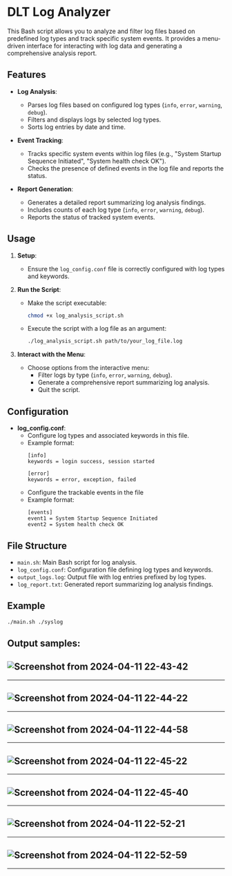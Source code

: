 # DLT Log Analyzer

This Bash script allows you to analyze and filter log files based on predefined log types and track specific system events. It provides a menu-driven interface for interacting with log data and generating a comprehensive analysis report.

## Features

- **Log Analysis**:
  - Parses log files based on configured log types (`info`, `error`, `warning`, `debug`).
  - Filters and displays logs by selected log types.
  - Sorts log entries by date and time.

- **Event Tracking**:
  - Tracks specific system events within log files (e.g., "System Startup Sequence Initiated", "System health check OK").
  - Checks the presence of defined events in the log file and reports the status.

- **Report Generation**:
  - Generates a detailed report summarizing log analysis findings.
  - Includes counts of each log type (`info`, `error`, `warning`, `debug`).
  - Reports the status of tracked system events.

## Usage

1. **Setup**:
   - Ensure the `log_config.conf` file is correctly configured with log types and keywords.
   
2. **Run the Script**:
   - Make the script executable:
     ```bash
     chmod +x log_analysis_script.sh
     ```
   - Execute the script with a log file as an argument:
     ```bash
     ./log_analysis_script.sh path/to/your_log_file.log
     ```

3. **Interact with the Menu**:
   - Choose options from the interactive menu:
     - Filter logs by type (`info`, `error`, `warning`, `debug`).
     - Generate a comprehensive report summarizing log analysis.
     - Quit the script.

## Configuration

- **log_config.conf**:
  - Configure log types and associated keywords in this file.
  - Example format:
    ```plaintext
    [info]
    keywords = login success, session started

    [error]
    keywords = error, exception, failed
    ```
  - Configure the trackable events in the file
  - Example format:
      ```plaintext
      [events]
      event1 = System Startup Sequence Initiated
      event2 = System health check OK
      ```

## File Structure

- `main.sh`: Main Bash script for log analysis.
- `log_config.conf`: Configuration file defining log types and keywords.
- `output_logs.log`: Output file with log entries prefixed by log types.
- `log_report.txt`: Generated report summarizing log analysis findings.

## Example

```bash
./main.sh ./syslog
```

## Output samples:
![Screenshot from 2024-04-11 22-43-42](https://github.com/AbdelrahmanSabriAly/Embedded_Linux_Tasks_Group1/assets/137514155/5ef836a5-92d6-44db-b385-0d6d6b2e5bad)
-----------------------------------------------------------------------------------------------------------------------------------------------
-----------------------------------------------------------------------------------------------------------------------------------------------

![Screenshot from 2024-04-11 22-44-22](https://github.com/AbdelrahmanSabriAly/Embedded_Linux_Tasks_Group1/assets/137514155/a229a8c2-73ee-4dc0-906b-c8afee661756)
-----------------------------------------------------------------------------------------------------------------------------------------------
-----------------------------------------------------------------------------------------------------------------------------------------------

![Screenshot from 2024-04-11 22-44-58](https://github.com/AbdelrahmanSabriAly/Embedded_Linux_Tasks_Group1/assets/137514155/7c8bef08-c7e0-4473-a094-d2d5efb4ae6c)
-----------------------------------------------------------------------------------------------------------------------------------------------
-----------------------------------------------------------------------------------------------------------------------------------------------

![Screenshot from 2024-04-11 22-45-22](https://github.com/AbdelrahmanSabriAly/Embedded_Linux_Tasks_Group1/assets/137514155/d9f7d253-d5e5-4fe0-9b03-9fe99d197d9e)
-----------------------------------------------------------------------------------------------------------------------------------------------
-----------------------------------------------------------------------------------------------------------------------------------------------

![Screenshot from 2024-04-11 22-45-40](https://github.com/AbdelrahmanSabriAly/Embedded_Linux_Tasks_Group1/assets/137514155/3a21d91f-9962-4061-add8-0364d0268b01)
-----------------------------------------------------------------------------------------------------------------------------------------------
-----------------------------------------------------------------------------------------------------------------------------------------------

![Screenshot from 2024-04-11 22-52-21](https://github.com/AbdelrahmanSabriAly/Embedded_Linux_Tasks_Group1/assets/137514155/57e7933b-1b0f-4805-8dc7-1e4461a8e058)
-----------------------------------------------------------------------------------------------------------------------------------------------
-----------------------------------------------------------------------------------------------------------------------------------------------

![Screenshot from 2024-04-11 22-52-59](https://github.com/AbdelrahmanSabriAly/Embedded_Linux_Tasks_Group1/assets/137514155/2e776b5c-0755-4728-ae65-34c4c9536c93)
-----------------------------------------------------------------------------------------------------------------------------------------------
-----------------------------------------------------------------------------------------------------------------------------------------------











